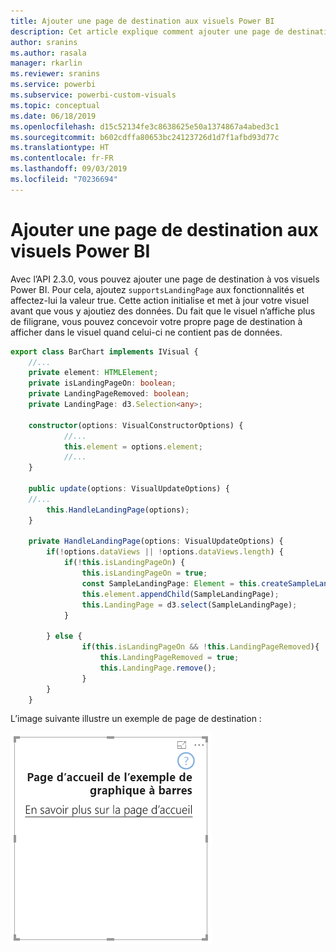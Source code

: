 ```yaml
---
title: Ajouter une page de destination aux visuels Power BI
description: Cet article explique comment ajouter une page de destination aux visuels Power BI.
author: sranins
ms.author: rasala
manager: rkarlin
ms.reviewer: sranins
ms.service: powerbi
ms.subservice: powerbi-custom-visuals
ms.topic: conceptual
ms.date: 06/18/2019
ms.openlocfilehash: d15c52134fe3c8638625e50a1374867a4abed3c1
ms.sourcegitcommit: b602cdffa80653bc24123726d1d7f1afbd93d77c
ms.translationtype: HT
ms.contentlocale: fr-FR
ms.lasthandoff: 09/03/2019
ms.locfileid: "70236694"
---
```

# <a name="add-a-landing-page-to-your-power-bi-visuals"></a>Ajouter une page de destination aux visuels Power BI

Avec l’API 2.3.0, vous pouvez ajouter une page de destination à vos visuels Power BI. Pour cela, ajoutez `supportsLandingPage` aux fonctionnalités et affectez-lui la valeur true. Cette action initialise et met à jour votre visuel avant que vous y ajoutiez des données. Du fait que le visuel n’affiche plus de filigrane, vous pouvez concevoir votre propre page de destination à afficher dans le visuel quand celui-ci ne contient pas de données.

```typescript
export class BarChart implements IVisual {
    //...
    private element: HTMLElement;
    private isLandingPageOn: boolean;
    private LandingPageRemoved: boolean;
    private LandingPage: d3.Selection<any>;

    constructor(options: VisualConstructorOptions) {
            //...
            this.element = options.element;
            //...
    }

    public update(options: VisualUpdateOptions) {
    //...
        this.HandleLandingPage(options);
    }

    private HandleLandingPage(options: VisualUpdateOptions) {
        if(!options.dataViews || !options.dataViews.length) {
            if(!this.isLandingPageOn) {
                this.isLandingPageOn = true;
                const SampleLandingPage: Element = this.createSampleLandingPage(); //create a landing page
                this.element.appendChild(SampleLandingPage);
                this.LandingPage = d3.select(SampleLandingPage);
            }

        } else {
                if(this.isLandingPageOn && !this.LandingPageRemoved){
                    this.LandingPageRemoved = true;
                    this.LandingPage.remove();
                }
        }
    }
```

L’image suivante illustre un exemple de page de destination :

![capture d’écran de la page d’accueil](./media/landing-page.png)
